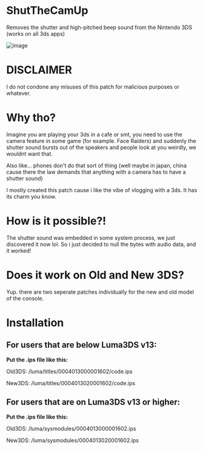 # ShutTheCamUp
Removes the shutter and high-pitched beep sound from the Nintendo 3DS (works on all 3ds apps)

![image](https://github.com/TehFridge/ShutTheCamUp/assets/85436576/e2c71d2a-f0c6-4166-b4f5-c48f268e05a0)

# DISCLAIMER
I do not condone any misuses of this patch for malicious purposes or whatever.

# Why tho?
Imagine you are playing your 3ds in a cafe or smt, you need to use the camera feature in some game (for example. Face Raiders) and suddenly the shutter sound bursts out of the speakers and people look at you weirdly, we wouldnt want that. 

Also like... phones don't do that sort of thing (well maybe in japan, china cause there the law demands that anything with a camera has to have a shutter sound)

I mostly created this patch cause i like the vibe of vlogging with a 3ds. It has its charm you know.

# How is it possible?!
The shutter sound was embedded in some system process, we just discovered it now lol. So i just decided to null the bytes with audio data, and it worked!

# Does it work on Old and New 3DS?
Yup. there are two seperate patches individually for the new and old model of the console.

# Installation

## For users that are below Luma3DS v13:

**Put the .ips file like this:**

Old3DS: /luma/titles/0004013000001602/code.ips

New3DS: /luma/titles/0004013020001602/code.ips

## For users that are on Luma3DS v13 or higher:

**Put the .ips file like this:**

Old3DS: /luma/sysmodules/0004013000001602.ips

New3DS: /luma/sysmodules/0004013020001602.ips
